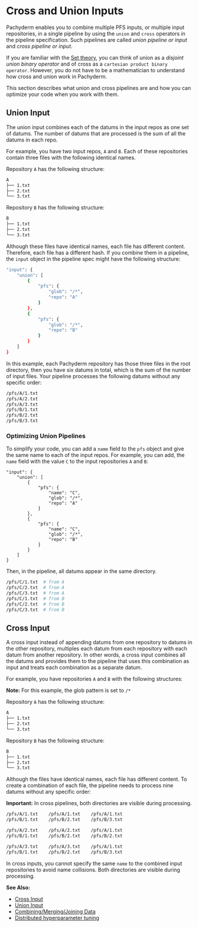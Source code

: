# Cross and Union Inputs

<!---This section needs to be made more clear. There is a lot of information
that I would say describes the things you can do with a cross or union pipeline
but does not really have a good and clear explanation of what they are -->

Pachyderm enables you to combine multiple PFS inputs, or multiple
input repositories, in a single pipeline by using the `union` and
`cross` operators in the pipeline specification. Such pipelines
are called *union pipeline or input* and *cross pipeline or input*.

If you are familiar with the [Set theory](https://en.wikipedia.org/wiki/Set_theory),
you can think of union as a *disjoint union binary operator* and of cross as a
`cartesian product binary operator`. However, you do not have to be a
mathematician to understand how cross and union work in Pachyderm.

This section describes what union and cross pipelines are and how you
can optimize your code when you work with them.

## Union Input

The union input combines each of the datums in the input repos as one
set of datums.
The number of datums that are processed is the sum of all the
datums in each repo.

For example, you have two input repos, `A` and `B`. Each of these
repositories contain three files with the following identical names.

Repository `A` has the following structure:

```bash
A
├── 1.txt
├── 2.txt
└── 3.txt
```

Repository `B` has the following structure:

```bash
B
├── 1.txt
├── 2.txt
└── 3.txt
```

Although these files have identical names, each file has different content.
Therefore, each file has a different hash. If you combine them in a
pipeline, the `input` object in the pipeline spec might have the following
structure:

```bash
"input": {
    "union": [
        {
            "pfs": {
                "glob": "/*",
                "repo": "A"
            }
        },
        {
            "pfs": {
                "glob": "/*",
                "repo": "B"
            }
        }
    ]
}
```

In this example, each Pachyderm repository has those three files in the root
directory, then you have six datums in total, which is the sum of the number
of input files.
Your pipeline processes the following datums without any specific order:

```bash
/pfs/A/1.txt
/pfs/A/2.txt
/pfs/A/3.txt
/pfs/B/1.txt
/pfs/B/2.txt
/pfs/B/3.txt
```

### Optimizing Union Pipelines

To simplify your code, you can add a `name` field to the `pfs` object and
give the same name to each of the input repos. For example, you can add, the
`name` field with the value `C` to the input repositories `A` and `B`:

```
"input": {
    "union": [
        {
            "pfs": {
                "name": "C",
                "glob": "/*",
                "repo": "A"
            }
        },
        {
            "pfs": {
                "name": "C",
                "glob": "/*",
                "repo": "B"
            }
        }
    ]
}
```

Then, in the pipeline, all datums appear in the same directory.

```bash
/pfs/C/1.txt  # from A
/pfs/C/2.txt  # from A
/pfs/C/3.txt  # from A
/pfs/C/1.txt  # from B
/pfs/C/2.txt  # from B
/pfs/C/3.txt  # from B
```

## Cross Input

A cross input instead of appending datums from one repository to datums
in the other repository,
multiples each datum from each repository with each datum from another
repository. In other words, a cross input
combines all the datums and provides them to the pipeline
that uses this combination as input and treats each combination
as a separate datum.

For example, you have repositories `A` and `B` with the following
structures:

**Note:** For this example, the glob pattern is set to `/*`

Repository `A` has the following structure:

```bash
A
├── 1.txt
├── 2.txt
└── 3.txt
```

Repository `B` has the following structure:

```bash
B
├── 1.txt
├── 2.txt
└── 3.txt
```


Although the files have identical names, each file has different content.
To create a combination of each file, the pipeline needs to process nine
datums without any specific order:

**Important:** In cross pipelines, both directories are visible during
processing.

```bash
/pfs/A/1.txt    /pfs/A/1.txt    /pfs/A/1.txt
/pfs/B/1.txt    /pfs/B/2.txt    /pfs/B/3.txt

/pfs/A/2.txt    /pfs/A/2.txt    /pfs/A/1.txt
/pfs/B/1.txt    /pfs/B/2.txt    /pfs/B/2.txt

/pfs/A/3.txt    /pfs/A/3.txt    /pfs/A/1.txt
/pfs/B/1.txt    /pfs/B/2.txt    /pfs/B/3.txt
```

In cross inputs, you cannot specify the same `name` to the combined
input repositories to avoid name collisions. Both directories are
visible during processing.

**See Also:**

- [Cross Input](../../../reference/pipeline_spec.html#cross-input)
- [Union Input](../../../reference/pipeline_spec.html#union-input)
- [Combining/Merging/Joining Data](../../../cookbook/combining.html#combining-merging-joining-data)
- [Distributed hyperparameter tuning](https://github.com/pachyderm/pachyderm/tree/master/examples/ml/hyperparameter)

<!-- Add a link to an interactive tutorial when it's ready-->
